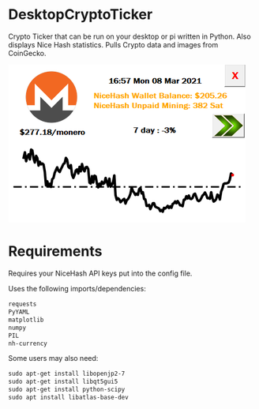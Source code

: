 # DesktopCryptoTicker
Crypto Ticker that can be run on your desktop or pi written in Python. Also displays Nice Hash statistics.
Pulls Crypto data and images from CoinGecko.


![Sample](/images/Examples/Sample2.png)

# Requirements
Requires your NiceHash API keys put into the config file.

Uses the following imports/dependencies:
```
requests
PyYAML
matplotlib
numpy
PIL
nh-currency
```
Some users may also need:
```
sudo apt-get install libopenjp2-7
sudo apt-get install libqt5gui5
sudo apt-get install python-scipy
sudo apt install libatlas-base-dev
```

